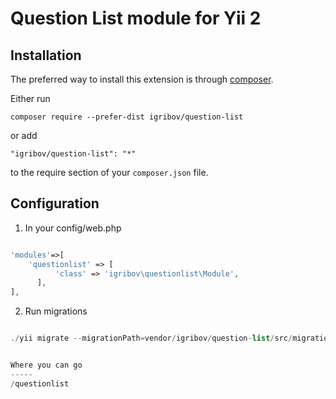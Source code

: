 Question List module for Yii 2
=====

Installation
------------

The preferred way to install this extension is through [composer](http://getcomposer.org/download/).

Either run

```
composer require --prefer-dist igribov/question-list
```

or add

```
"igribov/question-list": "*"
```

to the require section of your `composer.json` file.

Configuration
---

1) In your config/web.php

```php

'modules'=>[
	'questionlist' => [
          'class' => 'igribov\questionlist\Module',
      ],
],

```

2) Run migrations

```php

./yii migrate --migrationPath=vendor/igribov/question-list/src/migrations/


Where you can go
-----
/questionlist



